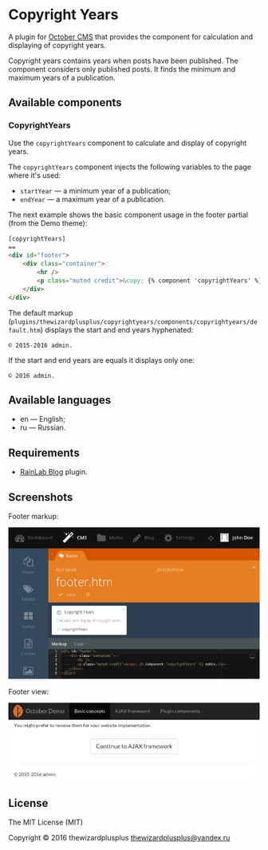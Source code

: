 # Copyright Years

A plugin for [October CMS](http://octobercms.com/) that provides the component for calculation and displaying of copyright years.

Copyright years contains years when posts have been published. The component considers only published posts. It finds the minimum and maximum years of a publication.

## Available components

### CopyrightYears

Use the `copyrightYears` component to calculate and display of copyright years.

The `copyrightYears` component injects the following variables to the page where it's used:

* `startYear` &mdash; a minimum year of a publication;
* `endYear` &mdash; a maximum year of a publication.

The next example shows the basic component usage in the footer partial (from the Demo theme):

```html
[copyrightYears]
==
<div id="footer">
    <div class="container">
        <hr />
        <p class="muted credit">&copy; {% component 'copyrightYears' %} admin.</p>
    </div>
</div>
```

The default markup (`plugins/thewizardplusplus/copyrightyears/components/copyrightyears/default.htm`) displays the start and end years hyphenated:

```
© 2015-2016 admin.
```

If the start and end years are equals it displays only one:

```
© 2016 admin.
```

## Available languages

* en &mdash; English;
* ru &mdash; Russian.

## Requirements

* [RainLab Blog](http://octobercms.com/plugin/rainlab-blog) plugin.

## Screenshots

Footer markup:

![Footer markup](screenshots/footer_markup.png)

Footer view:

![Footer view](screenshots/footer_view.png)

## License

The MIT License (MIT)

Copyright &copy; 2016 thewizardplusplus <thewizardplusplus@yandex.ru>
